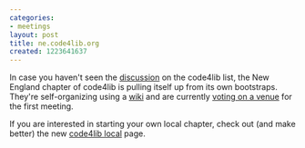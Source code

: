 ```yaml
---
categories:
- meetings
layout: post
title: ne.code4lib.org
created: 1223641637
---
```

In case you haven't seen the <a href="http://www.mail-archive.com/code4lib%40listserv.nd.edu/msg03905.html">discussion</a> on the code4lib list, the New England chapter of code4lib is pulling itself up from its own bootstraps. They're self-organizing using a <a href="http://ne.code4lib.org">wiki</a> and are currently <a href="http://dilettantes.code4lib.org/voting_booth/election/index/5">voting on a venue</a> for the first meeting. 

If you are interested in starting your own local chapter, check out (and make better) the new <a href="http://code4lib.org/local">code4lib local</a> page. 

